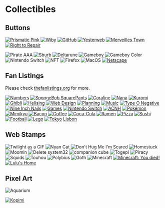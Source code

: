 # Collectibles

## Buttons

[![Prismatic Pink](https://www.crisjr.eng.br/assets/prismaticpink.gif)](https://prismatic.pink/)
[![Wiby](./graphics/wiby.gif)](http://wiby.me/)
[![GitHub](./graphics/github.gif)](https://github.com/ishiikurisu/web_graphics)
[![Yesterweb](./graphics/yesterweb.png)](https://yesterweb.org)
[![Merveilles Town](./graphics/merveilles.town.png)](https://merveilles.town/about)
[![Right to Repair](./graphics/repair.jpg)](https://repair.eu)

![Pirate AAA](./graphics/pirate_aaa.gif)
![Sburb](./graphics/sburb.gif)
![Deltarune](./graphics/deltarune.gif)
![Gameboy](./graphics/gb.png)
![Gameboy Color](./graphics/gbc.png)
![Nintendo Switch](./graphics/switch88x31.png)
![NFT](./graphics/nft.gif)
![Firefox](./graphics/firefox.gif)
![MacOS](./graphics/macos.gif)
[![Netscape](./graphics/netscape.gif)](https://anlucas.neocities.org/88x31Buttons)

## Fan Listings

Please check [thefanlistings.org](https://thefanlistings.org/tfl101.php) for more.

[![Numbers](./graphics/numbers.gif)](https://decembergirl.net/numbers/)
[![SpongeBob SquarePants](./graphics/spongebob.png)](http://spongebob.ravenbeauty.net/)
[![Coraline](./graphics/coraline.gif)](https://fanimated.net/coraline/index.php)
[![Nana](./graphics/nana.png)](http://arcticrose.net/nana)
[![Kuromi](./graphics/kuromi.png)](http://hellokitty.ravenbeauty.net/kuromi)
[![Ghibli](./graphics/ghibli.gif)](http://ghibli.perfectdrug.net)
[![Hellsing](./graphics/hellsing.gif)](https://michiru.org/hellsing/)
[![Web Design](./graphics/webdesign.png)](https://fan.enamour.nu/web/)
[![Planning](./graphics/planning.png)](https://starry-eyed.geensoukai.net/planners/)
[![Music](./graphics/music.png)](http://roadtonowhere.altervista.org/music)
[![Type O Negative](./graphics/ton.png)](https://moudoku.com/type)
[![Nine Inch Nails](./graphics/nin.png)](http://rhythm-emotion.net/nin)
[![Games](./graphics/vg.gif)](http://powerup.i-heart-you.net/gaming)
[![Nintendo Switch](./graphics/switch.gif)](http://fan.greenhype.net/switch/)
[![ACNH](./graphics/acnh.jpg)](https://creativeburst.org/animalcrossing/index.php)
[![Pokémon](./graphics/pkmn.png)](https://amity.seaincense.com/index.php)
[![Mimikyu](./graphics/mimikyu.gif)](https://michiru.org/mimikyu/)
[![Bacon](./graphics/bacon.png)](https://bacon.imora.net/)
[![Coffee](./graphics/coffee.png)](http://coffeegirl.altervista.org/coffee)
[![Coca-Cola](./graphics/coke.png)](http://sakura.nu/coke/index.php)
[![Ramen](./graphics/ramen.png)](https://10-31.net/kara/ramen)
[![Pizza](./graphics/pizza.png)](http://in-blue-rain.org/pepperoni/)
[![Sushi](./graphics/sushi.gif)](http://sushi.perfectdrug.net)
[![Football](./graphics/football.gif)](http://www.ladyrose.buruma.net/soccer)
[![Lego](./graphics/lego.gif)](https://lego.i-heart-you.net)
[![Tokyo](./graphics/tokyo.png)](http://sakura.nu/tokyo/index.php)
[Lisbon](http://love.in-blue-rain.org/lisbon/)


## Web Stamps

![Twilight as a GIF](./graphics/twilight.gif)
![Nyan Cat](./graphics/nyancat.gif)
![Don't Hug Me I'm Scared](./graphics/dhis.gif)
![Homestuck](./graphics/homestuck.gif)
![Moomin](./graphics/moomin.gif)
![Delete system32](./graphics/delete_system32.gif)
![companion cube](./graphics/companion_cube.jpeg)
![Togepi](./graphics/togepi.png)
![Piracy](./graphics/piracy.png)
![Squids](./graphics/squids.png)
![Touhou](./graphics/touhou.gif)
![Polybius](./graphics/polybius.gif)
![Goth](./graphics/goth.png)
![Minecraft](./graphics/minecraft.png)
[![Minecraft: You died!](./graphics/you_died.png)](https://onlywonder.net/graphics/)
[![Lulu's Home](./graphics/stamp-yrownwebsite.png)](http://lu.tiny-universes.net/)


## Pixel Art

![Aquarium](./graphics/aquarium.gif)

[![Kopimi](./graphics/kopimi.gif)](https://kopimi.com/)

